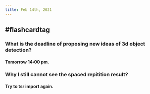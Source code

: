 ```yaml
---
title: Feb 14th, 2021
---
```


## #flashcardtag
### What is the deadline of proposing new ideas of 3d object detection?
#### Tomorrow 14:00 pm.
### Why I still cannot see the spaced repitition result?
#### Try to tsr import again.
##
